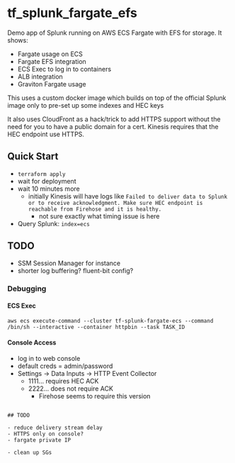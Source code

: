 # tf_splunk_fargate_efs

Demo app of Splunk running on AWS ECS Fargate with EFS for storage. It shows:

- Fargate usage on ECS
- Fargate EFS integration
- ECS Exec to log in to containers
- ALB integration
- Graviton Fargate usage

This uses a custom docker image which builds on top of the official Splunk image only to pre-set up some
indexes and HEC keys

It also uses CloudFront as a hack/trick to add HTTPS support without the need for you to have
a public domain for a cert. Kinesis requires that the HEC endpoint use HTTPS.

## Quick Start

- `terraform apply`
- wait for deployment
- wait 10 minutes more
    - initially Kinesis will have logs like `Failed to deliver data to Splunk or to receive acknowledgment. Make sure HEC endpoint is reachable from Firehose and it is healthy.`
        - not sure exactly what timing issue is here
- Query Splunk: `index=ecs`


## TODO
- SSM Session Manager for instance
- shorter log buffering? fluent-bit config?


### Debugging

#### ECS Exec

```
aws ecs execute-command --cluster tf-splunk-fargate-ecs --command /bin/sh --interactive --container httpbin --task TASK_ID
```

#### Console Access

- log in to web console
- default creds = admin/password
- Settings -> Data Inputs -> HTTP Event Collector
    - 1111... requires HEC ACK
    - 2222... does not require ACK
        - Firehose seems to require this version
```

## TODO

- reduce delivery stream delay
- HTTPS only on console?
- fargate private IP

- clean up SGs
